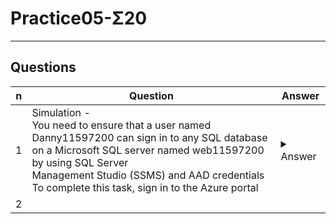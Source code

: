 # Practice05-Σ20

---

## Questions
|n|Question|Answer|
|-|--------|------|
|1|Simulation -<br/>You need to ensure that a user named Danny11597200 can sign in to any SQL database on a Microsoft SQL server named web11597200 by using SQL Server<br/>Management Studio (SSMS) and AAD credentials<br/>To complete this task, sign in to the Azure portal|<details><summary>Answer</summary>sql server url:<br/><img src="https://i.imgur.com/6VbkL88.png"><br/>auth:<br/><img src="https://i.imgur.com/Nn8ckvh.png"></details>|
|2|
